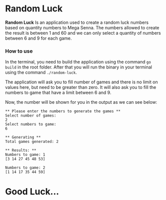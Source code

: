# Random Luck
**Random Luck** Is an application used to create a random luck numbers based on quantity numbers to Mega Senna.
The numbers allowed to create the result is between 1 and 60 and we can only select a quantity of numbers between 6 and 9 for each game.

### How to use
In the terminal, you need to build the application using the command `go build` in the root folder.
After that you will run the binary in your terminal using the command `./random-luck`.



The application will ask you to fill number of games and there is no limit on values here, but need to be greater than zero.
It will also ask you to fill the numbers to game that have a limit between 6 and 9.

Now, the number will be shown for you in the output as we can see below:
```
** Please enter the numbers to generate the games **
Select number of games:
2
Select numbers to game:
6

** Generating **
Total games generated: 2

** Results: **
Numbers to game: 1
[3 14 27 45 48 53]

Numbers to game: 2
[1 14 17 35 44 59]

```

# Good Luck...